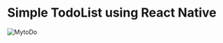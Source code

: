 # Simple TodoList using React Native

![MytoDo](https://github.com/user-attachments/assets/470dbcc4-8ad8-40d6-aacc-225e693794ec)

